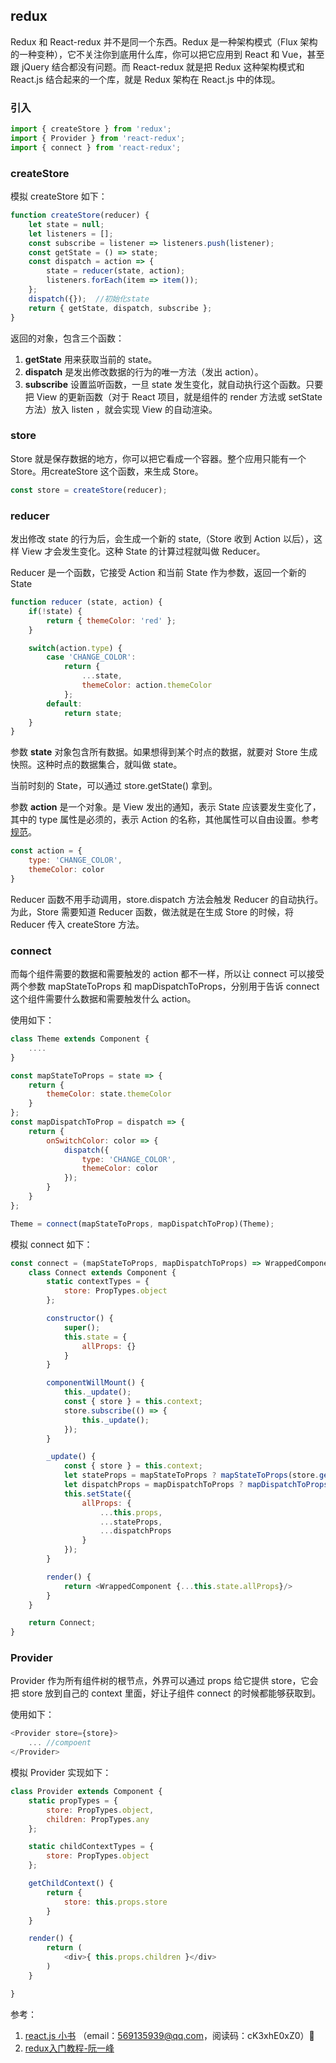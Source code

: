 ## redux

Redux 和 React-redux 并不是同一个东西。Redux 是一种架构模式（Flux 架构的一种变种），它不关注你到底用什么库，你可以把它应用到 React 和 Vue，甚至跟 jQuery 结合都没有问题。而 React-redux 就是把 Redux 这种架构模式和 React.js 结合起来的一个库，就是 Redux 架构在 React.js 中的体现。

### 引入

```js
import { createStore } from 'redux';
import { Provider } from 'react-redux';
import { connect } from 'react-redux';

```

### createStore

模拟 createStore 如下：

```js
function createStore(reducer) {
    let state = null;
    let listeners = [];
    const subscribe = listener => listeners.push(listener);
    const getState = () => state;
    const dispatch = action => {
        state = reducer(state, action);
        listeners.forEach(item => item());
    };
    dispatch({});  //初始化state
    return { getState, dispatch, subscribe };
}
```

返回的对象，包含三个函数：

1. **getState** 用来获取当前的 state。
2. **dispatch** 是发出修改数据的行为的唯一方法（发出 action）。
3. **subscribe** 设置监听函数，一旦 state 发生变化，就自动执行这个函数。只要把 View 的更新函数（对于 React 项目，就是组件的 render 方法或 setState 方法）放入 listen ，就会实现 View 的自动渲染。

### store

Store 就是保存数据的地方，你可以把它看成一个容器。整个应用只能有一个 Store。用createStore 这个函数，来生成 Store。

```js
const store = createStore(reducer);
```

### reducer

发出修改 state 的行为后，会生成一个新的 state,（Store 收到 Action 以后），这样 View 才会发生变化。这种 State 的计算过程就叫做 Reducer。

Reducer 是一个函数，它接受 Action 和当前 State 作为参数，返回一个新的 State

```js
function reducer (state, action) {
    if(!state) {
        return { themeColor: 'red' };
    }

    switch(action.type) {
        case 'CHANGE_COLOR':
            return {
                ...state,
                themeColor: action.themeColor
            };
        default:
            return state;
    }
}
```

参数 **state** 对象包含所有数据。如果想得到某个时点的数据，就要对 Store 生成快照。这种时点的数据集合，就叫做 state。

当前时刻的 State，可以通过 store.getState() 拿到。

参数 **action** 是一个对象。是 View 发出的通知，表示 State 应该要发生变化了，其中的 type 属性是必须的，表示 Action 的名称，其他属性可以自由设置。参考[规范](https://github.com/acdlite/flux-standard-action)。

```js
const action = {
    type: 'CHANGE_COLOR',
    themeColor: color
}
```

Reducer 函数不用手动调用，store.dispatch 方法会触发 Reducer 的自动执行。为此，Store 需要知道 Reducer 函数，做法就是在生成 Store 的时候，将 Reducer 传入 createStore 方法。


### connect 

而每个组件需要的数据和需要触发的 action 都不一样，所以让 connect 可以接受两个参数 mapStateToProps 和 mapDispatchToProps，分别用于告诉 connect 这个组件需要什么数据和需要触发什么 action。

使用如下：

```js
class Theme extends Component {
    ....
}

const mapStateToProps = state => {
    return {
        themeColor: state.themeColor
    }
};
const mapDispatchToProp = dispatch => {
    return {
        onSwitchColor: color => {
            dispatch({
                type: 'CHANGE_COLOR',
                themeColor: color
            });
        }
    }
};

Theme = connect(mapStateToProps, mapDispatchToProp)(Theme);
```

模拟 connect 如下：

```js
const connect = (mapStateToProps, mapDispatchToProps) => WrappedComponent => {
    class Connect extends Component {
        static contextTypes = {
            store: PropTypes.object
        };

        constructor() {
            super();
            this.state = {
                allProps: {}
            }
        }

        componentWillMount() {
            this._update();
            const { store } = this.context;
            store.subscribe(() => {
                this._update();
            });
        }

        _update() {
            const { store } = this.context;
            let stateProps = mapStateToProps ? mapStateToProps(store.getState()) : {};
            let dispatchProps = mapDispatchToProps ? mapDispatchToProps(store.dispatch) : {};
            this.setState({
                allProps: {
                    ...this.props,
                    ...stateProps,
                    ...dispatchProps
                }
            });
        }

        render() {
            return <WrappedComponent {...this.state.allProps}/>
        }
    }

    return Connect;
}
```

### Provider

Provider 作为所有组件树的根节点，外界可以通过 props 给它提供 store，它会把 store 放到自己的 context 里面，好让子组件 connect 的时候都能够获取到。

使用如下：

```js
<Provider store={store}>
    ... //compoent
</Provider>
```

模拟 Provider 实现如下：

```js
class Provider extends Component {
    static propTypes = {
        store: PropTypes.object,
        children: PropTypes.any
    };

    static childContextTypes = {
        store: PropTypes.object
    };

    getChildContext() {
        return {
            store: this.props.store
        }
    }

    render() {
        return (
            <div>{ this.props.children }</div>
        )
    }

}
```

参考：

1. [react.js 小书](http://huziketang.mangojuice.top/books/react/lesson30) （email：569135939@qq.com，阅读码：cK3xhE0xZ0）
2. [redux入门教程-阮一峰](http://www.ruanyifeng.com/blog/2016/09/redux_tutorial_part_one_basic_usages.html)